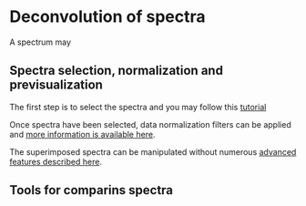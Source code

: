 # Deconvolution of spectra

A spectrum may

## Spectra selection, normalization and previsualization

The first step is to select the spectra and you may follow this [tutorial](spectraAnalysis_spectraSelection)

Once spectra have been selected, data normalization filters can be applied and [more information is available here](spectraAnalysis_normalization).

The superimposed spectra can be manipulated without numerous [advanced features described here](/docs/spectra/common/visualization).

## Tools for comparins spectra
